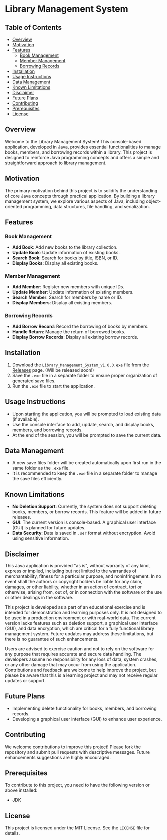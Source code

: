 # Library Management System

## Table of Contents
- [Overview](#overview)
- [Motivation](#motivation)
- [Features](#features)
  - [Book Management](#book-management)
  - [Member Management](#member-management)
  - [Borrowing Records](#borrowing-records)
- [Installation](#installation)
- [Usage Instructions](#usage-instructions)
- [Data Management](#data-management)
- [Known Limitations](#known-limitations)
- [Disclaimer](#disclaimer)
- [Future Plans](#future-plans)
- [Contributing](#contributing)
- [Prerequisites](#prerequisites)
- [License](#license)

## Overview
Welcome to the Library Management System! This console-based application, developed in Java, provides essential functionalities to manage books, members, and borrowing records within a library. This project is designed to reinforce Java programming concepts and offers a simple and straightforward approach to library management.

## Motivation
The primary motivation behind this project is to solidify the understanding of core Java concepts through practical application. By building a library management system, we explore various aspects of Java, including object-oriented programming, data structures, file handling, and serialization.

## Features

### Book Management
- **Add Book**: Add new books to the library collection.
- **Update Book**: Update information of existing books.
- **Search Book**: Search for books by title, ISBN, or ID.
- **Display Books**: Display all existing books.

### Member Management
- **Add Member**: Register new members with unique IDs.
- **Update Member**: Update information of existing members.
- **Search Member**: Search for members by name or ID.
- **Display Members**: Display all existing members.

### Borrowing Records
- **Add Borrow Record**: Record the borrowing of books by members.
- **Handle Return**: Manage the return of borrowed books.
- **Display Borrow Records**: Display all existing borrow records.

## Installation
1. Download the `Library_Management_System_v1.0.0.exe` file from the [Releases](https://github.com/yourusername/library-management-system/releases) page. (Will be released soon!)
2. Save the `.exe` file in a separate folder to ensure proper organization of generated save files.
3. Run the `.exe` file to start the application.

## Usage Instructions
- Upon starting the application, you will be prompted to load existing data (if available).
- Use the console interface to add, update, search, and display books, members, and borrowing records.
- At the end of the session, you will be prompted to save the current data.

## Data Management
- A new save files folder will be created automatically upon first run in the same folder as the `.exe` file.
- It is recommended to keep the `.exe` file in a separate folder to manage the save files efficiently.

## Known Limitations
- **No Deletion Support**: Currently, the system does not support deleting books, members, or borrow records. This feature will be added in future releases.
- **GUI**: The current version is console-based. A graphical user interface (GUI) is planned for future updates.
- **Data Security**: Data is saved in `.ser` format without encryption. Avoid using sensitive information.

## Disclaimer
This Java application is provided "as is", without warranty of any kind, express or implied, including but not limited to the warranties of merchantability, fitness for a particular purpose, and noninfringement. In no event shall the authors or copyright holders be liable for any claim, damages, or other liability, whether in an action of contract, tort or otherwise, arising from, out of, or in connection with the software or the use or other dealings in the software.

This project is developed as a part of an educational exercise and is intended for demonstration and learning purposes only. It is not designed to be used in a production environment or with real-world data. The current version lacks features such as deletion support, a graphical user interface (GUI), and data encryption, which are critical for a fully functional library management system. Future updates may address these limitations, but there is no guarantee of such enhancements.

Users are advised to exercise caution and not to rely on the software for any purpose that requires accurate and secure data handling. The developers assume no responsibility for any loss of data, system crashes, or any other damage that may occur from using the application. Contributions and feedback are welcome to help improve the project, but please be aware that this is a learning project and may not receive regular updates or support.

## Future Plans
- Implementing delete functionality for books, members, and borrowing records.
- Developing a graphical user interface (GUI) to enhance user experience.

## Contributing
We welcome contributions to improve this project! Please fork the repository and submit pull requests with descriptive messages. Future enhancements suggestions are highly encouraged.

## Prerequisites
To contribute to this project, you need to have the following version or above installed:
- JDK

## License
This project is licensed under the MIT License. See the `LICENSE` file for details.
